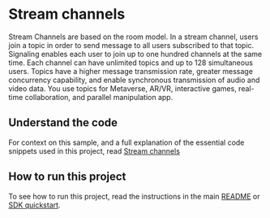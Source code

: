 # Stream channels

Stream Channels are based on the room model. In a stream channel, users join a topic in order to send message to all users subscribed to that topic. Signaling enables each user to join up to one hundred channels at the same time. Each channel can have unlimited topics and up to 128 simultaneous users. Topics have a higher message transmission rate, greater message concurrency capability, and enable synchronous transmission of audio and video data. You use topics for Metaverse, AR/VR, interactive games, real-time collaboration, and parallel manipulation app.

## Understand the code

For context on this sample, and a full explanation of the essential code snippets used in this project, read [Stream channels](https://docs-staging-git-milestone-22-signalling-211-agora-gdxe.vercel.app/en/signaling/develop/stream-channel?platform=web)


## How to run this project

To see how to run this project, read the instructions in the main [README](../../README.md) or [SDK quickstart](https://docs-staging-git-milestone-22-signalling-211-agora-gdxe.vercel.app/en/signaling/get-started/get-started-sdk).

